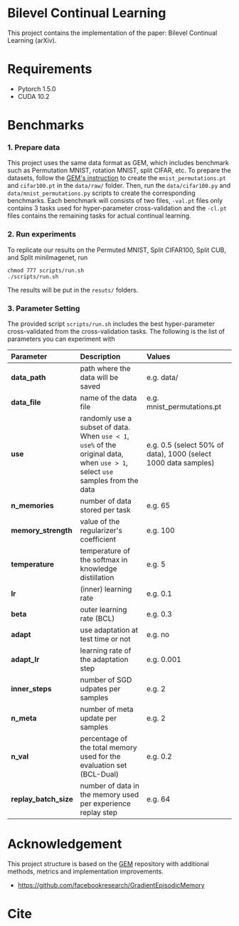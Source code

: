 # Bilevel Continual Learning

This project contains the implementation of the paper: Bilevel Continual Learning (arXiv).

# Requirements
- Pytorch 1.5.0
- CUDA 10.2

# Benchmarks
### 1. Prepare data
This project uses the same data format as GEM, which includes benchmark such as Permutation MNIST, rotation MNIST, split CIFAR, etc.
To prepare the datasets, follow the [GEM's instruction](https://github.com/facebookresearch/GradientEpisodicMemory) to create the `mnist_permutations.pt` and `cifar100.pt` in the `data/raw/` folder.
Then, run the `data/cifar100.py` and `data/mnist_permutations.py` scripts to create the corresponding benchmarks. Each benchmark will consists of two files, `-val.pt` files only contains 3 tasks used for hyper-parameter cross-validation and the `-cl.pt` files contains the remaining tasks for actual continual learning.

### 2. Run experiments
To replicate our results on the Permuted MNIST, Split CIFAR100, Split CUB, and Split miniImagenet, run
```
chmod 777 scripts/run.sh
./scripts/run.sh
```

The results will be put in the `resuts/` folders.

### 3. Parameter Setting
The provided script `scripts/run.sh` includes the best hyper-parameter cross-validated from the cross-validation tasks. The following is the list of parameters you can experiment with

| Parameter           | Description                                                  | Values |
| :------------------ | :----------------------------------------------------------- | :-------------------------------------------------------- |
| **data_path** | path where the data will be saved | e.g. data/ |
| **data_file** | name of the data file | e.g. mnist_permutations.pt |
| **use** | randomly use a subset of data. When `use < 1`, `use%` of the original data, when `use > 1`, select `use` samples from the data | e.g. 0.5 (select 50% of data), 1000 (select 1000 data samples) |
|**n_memories**| number of data stored per task | e.g. 65 |
|**memory_strength**| value of the regularizer's coefficient | e.g. 100 |
|**temperature**| temperature of the softmax in knowledge distillation | e.g. 5|
|**lr**| (inner) learning rate | e.g. 0.1 |
|**beta**| outer learning rate (BCL) | e.g. 0.3 |
|**adapt**|  use adaptation at test time or not | e.g. no | 
|**adapt_lr**| learning rate of the adaptation step | e.g. 0.001 | 
|**inner_steps**| number of SGD udpates per samples | e.g. 2 | 
|**n_meta**| number of meta update per samples | e.g. 2 |
|**n_val**| percentage of the total memory used for the evaluation set (BCL-Dual) | e.g. 0.2 | 
|**replay_batch_size**| number of data in the memory used per experience replay step | e.g. 64 | 

# Acknowledgement
This project structure is based on the [GEM](https://github.com/facebookresearch/GradientEpisodicMemory) repository with additional methods, metrics and implementation improvements. 
* https://github.com/facebookresearch/GradientEpisodicMemory

# Cite
